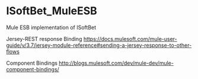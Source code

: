 # ISoftBet_MuleESB
Mule ESB implementation of ISoftBet

Jersey-REST response Binding
https://docs.mulesoft.com/mule-user-guide/v/3.7/jersey-module-reference#sending-a-jersey-response-to-other-flows

Component Bindings
http://blogs.mulesoft.com/dev/mule-dev/mule-component-bindings/
